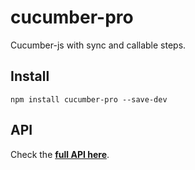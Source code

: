 # cucumber-pro

Cucumber-js with sync and callable steps.



## Install

    npm install cucumber-pro --save-dev



## API

Check the **[full API here](https://rawgit.com/hackhat/cucumber-pro/v0.0.1/docs/jsduck/index.html)**.
